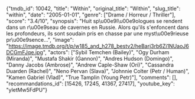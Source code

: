 {"tmdb_id": 10042, "title": "Within", "original_title": "Within", "slug_title": "within", "date": "2005-01-01", "genre": ["Drame / Horreur / Thriller"], "score": "3.4/10", "synopsis": "Huit sp\u00e9l\u00e9ologues se rendent dans un r\u00e9seau de cavernes en Russie. Alors qu'ils s'enfoncent dans les profondeurs, ils sont soudain pris en chasse par une myst\u00e9rieuse pr\u00e9sence...", "image": "https://image.tmdb.org/t/p/w185_and_h278_bestv2/heBarj3rb6Zi1NUaoJ6DCGmFJqe.jpg", "actors": ["Sybil Temchen (Bailey)", "Ogy Durham (Miranda)", "Mustafa Shakir (Gannon)", "Andres Hudson (Domingo)", "Danny Jacobs (Ambrose)", "Andrew Caple-Shaw (Ori)", "Cassandra Duarden (Rachel)", "Neno Pervan (Slava)", "Johnnie Colter (Petr / Human)", "Kamen Gabriel (Vlad)", "True Tamplin (Young Petr)"], "comments": [], "recommandations_id": [15426, 17245, 41367, 27417], "youtube_key": "yletMw5FdPU"}